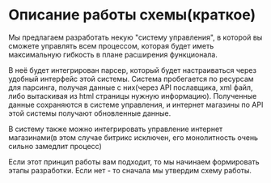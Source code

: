 # Описание работы схемы(краткое)

Мы предлагаем разработать некую "систему управления", в которой вы сможете управлять всем процессом, которая будет иметь максимальную гибкость в плане расширения функционала.

В неё будет интегрирован парсер, который будет настраиваться через удобный интерфейс этой системы.
Система пробегается по ресурсам для парсинга, получая данные с них(через API пославщика, xml файл, либо вытаскивая из html страницы нужную информацию).
Полученные данные сохраняются в системе управления, и интернет магазины по API этой системы получают обновленные данные.

В систему также можно интегрировать управление интернет магазинами(в этом случае битрикс исключен, его монолитность очень сильно замедлит процесс)

Если этот принцип работы вам подходит, то мы начинаем формировать этапы разработки. Если нет - то сначала мы утвердим схему работы.
